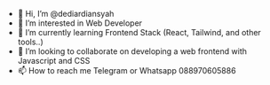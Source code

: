 - 👋 Hi, I’m @dediardiansyah
- 👀 I’m interested in Web Developer
- 🌱 I’m currently learning Frontend Stack (React, Tailwind, and other tools..)
- 💞️ I’m looking to collaborate on developing a web frontend with Javascript and CSS
- 📫 How to reach me Telegram or Whatsapp 088970605886 

<!---
dediardiansyah/dediardiansyah is a ✨ special ✨ repository because its `README.md` (this file) appears on your GitHub profile.
You can click the Preview link to take a look at your changes.
--->
